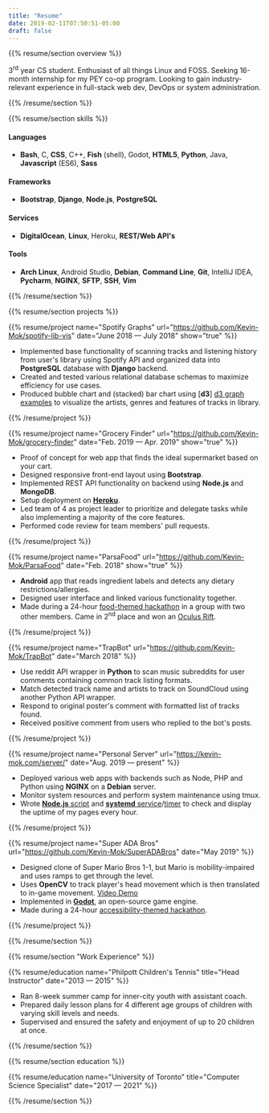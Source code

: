 ```yaml
---
title: "Resume"
date: 2019-02-11T07:50:51-05:00
draft: false
---
```

{{% resume/section overview %}}<!--- {{{ -->

3<sup>rd</sup> year CS student. Enthusiast of all things
Linux and FOSS. Seeking 16-month internship for my PEY
co-op program. Looking to gain industry-relevant experience in 
full-stack web dev, DevOps or system administration.

{{% /resume/section %}}<!--- }}} -->

{{% resume/section skills %}}<!--- {{{ -->

#### Languages
- **Bash**, C, **CSS**, C++, **Fish** (shell), Godot, **HTML5**, 
  **Python**, Java, **Javascript** (ES6), **Sass**

#### Frameworks
- **Bootstrap**, **Django**, **Node.js**, **PostgreSQL**

#### Services
- **DigitalOcean**, **Linux**, Heroku, **REST/Web API's**

#### Tools
- **Arch Linux**, Android Studio, **Debian**, **Command Line**, 
  **Git**, IntelliJ IDEA, **Pycharm**, **NGINX**, **SFTP**, **SSH**, 
  **Vim**

{{% /resume/section %}}<!--- }}} -->

{{% resume/section projects %}}<!--- {{{ -->

<!--- Spotify Graphs {{{ -->

{{% resume/project name="Spotify Graphs" 
url="https://github.com/Kevin-Mok/spotify-lib-vis" date="June 2018 — July 2018" 
show="true" %}}

- Implemented base functionality of scanning tracks and listening 
  history from user's library using Spotify API and organized data 
  into **PostgreSQL** database with **Django** backend.
- Created and tested various relational database schemas to maximize 
  efficiency for use cases.
- Produced bubble chart and (stacked) bar chart using [**d3**]
[d3 graph examples] to visualize the artists, genres and features of 
tracks in library.

[d3 graph examples]: https://github.com/d3/d3/wiki/Gallery

{{% /resume/project %}}

<!--- Spotify Graphs }}} -->

<!--- Grocery Finder {{{ -->

{{% resume/project name="Grocery Finder" 
url="https://github.com/Kevin-Mok/grocery-finder" date="Feb. 2019 — Apr. 2019" 
show="true" %}}

- Proof of concept for web app that finds the ideal supermarket based on your cart.
- Designed responsive front-end layout using **Bootstrap**.
- Implemented REST API functionality on backend using **Node.js** and 
  **MongoDB**.
- Setup deployment on [**Heroku**][Grocery Finder Heroku].
- Led team of 4 as project leader to prioritize and delegate tasks while
  also implementing a majority of the core features.
- Performed code review for team members' pull requests.

[Grocery Finder Heroku]: http://www.grocery-finder.ml

{{% /resume/project %}}

<!--- Grocery Finder }}} -->

<!--- ParsaFood {{{ -->

{{% resume/project name="ParsaFood" 
url="https://github.com/Kevin-Mok/ParsaFood" date="Feb. 2018" 
show="true" %}}

- **Android** app that reads ingredient labels and detects any dietary 
  restrictions/allergies. 
- Designed user interface and linked various functionality together.
- Made during a 24-hour [food-themed hackathon][Platterz Hackathon event]
  in a group with two other members. Came in 2<sup>nd</sup> place and won
  an [Oculus Rift][Oculus Rift Amazon].

[Parsafood repo]: https://github.com/Kevin-Mok/ParsaFood
[Platterz Hackathon event]: 
https://www.eventbrite.com/e/platterz-hackathon-tickets-42682237722
[Oculus Rift Amazon]: https://www.amazon.ca/Oculus-Rift-Windows-VR-Headset/dp/B00VF0IXEY/ref=sr_1_1_sspa?ie=UTF8&qid=1520422949&sr=8-1-spons&keywords=oculus+rift&psc=1

{{% /resume/project %}}

<!--- ParsaFood }}} -->
 
<!--- TrapBot {{{ -->

{{% resume/project name="TrapBot"
url="https://github.com/Kevin-Mok/TrapBot" date="March 2018" %}}

- Use reddit API wrapper in **Python** to scan music subreddits for user 
  comments containing common track listing formats.
- Match detected track name and artists to track on SoundCloud using another 
  Python API wrapper.
- Respond to original poster's comment with formatted list of tracks found.
- Received positive comment from users who replied to the bot's posts.

{{% /resume/project %}}

<!--- Grocery Finder }}} -->

<!--- DigitalOcean {{{ -->

{{% resume/project name="Personal Server"
url="https://kevin-mok.com/server/" date="Aug. 2019 — present" %}}

- Deployed various web apps with backends such as Node, PHP and Python using 
  **NGINX** on a **Debian** server.
- Monitor system resources and perform system maintenance using tmux.
- Wrote [**Node.js** script][server script] and [**systemd** service][systemd service]/[timer]
  to check and display the uptime of my pages every hour.

[server script]: https://git.kevin-mok.com/Kevin-Mok/server-pages/src/branch/master/server-status.js
[systemd service]: https://git.kevin-mok.com/Kevin-Mok/server-pages/src/branch/master/server-pages.service
[timer]: https://git.kevin-mok.com/Kevin-Mok/server-pages/src/branch/master/server-pages.timer

{{% /resume/project %}}

<!--- DigitalOcean Droplet }}} -->

<!--- Super ADA Bros. {{{ -->

{{% resume/project name="Super ADA Bros"
url="https://github.com/Kevin-Mok/SuperADABros" date="May 2019" %}}

- Designed clone of Super Mario Bros 1-1, but Mario is mobility-impaired and
  uses ramps to get through the level.
- Uses **OpenCV** to track player's head movement which is then translated to 
  in-game movement. [Video Demo]
- Implemented in [**Godot**][Godot site], an open-source game engine.
- Made during a 24-hour [accessibility-themed hackathon][PC Hacks event].

[PC Hacks event]: https://pchacks19.devpost.com/
[Godot site]: https://godotengine.org
[Video Demo]: https://youtu.be/vRdENLGrBqM

{{% /resume/project %}}


<!--- Grocery Finder }}} -->

{{% /resume/section %}}<!--- }}} -->

{{% resume/section "Work Experience" %}}<!--- {{{ -->

{{% resume/education name="Philpott Children's Tennis" 
title="Head Instructor" date="2013 — 2015" %}}
- Ran 8-week summer camp for inner-city youth with assistant coach.
- Prepared daily lesson plans for 4 different age groups of children 
  with varying skill levels and needs.
- Supervised and ensured the safety and enjoyment of up to 20 children at once.

{{% /resume/section %}}<!--- }}} -->

{{% resume/section education %}}<!--- {{{ -->

{{% resume/education name="University of Toronto"
title="Computer Science Specialist" date="2017 — 2021" %}}

{{% /resume/section %}}<!--- }}} -->

<!-- vim: fdm=marker -->
